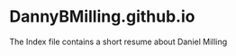 DannyBMilling.github.io
=======================
The Index file contains a short resume about Daniel Milling
